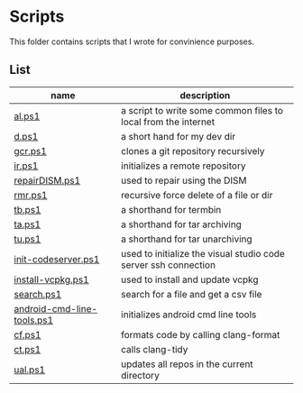 # Scripts

This folder contains scripts that I wrote for convinience purposes.

## List

| name                                                    | description                                                     |
|---------------------------------------------------------|-----------------------------------------------------------------|
| [al.ps1](al.ps1)                                        | a script to write some common files to local from the internet  |
| [d.ps1](dev.ps1)                                        | a short hand for my dev dir                                     |
| [gcr.ps1](gcr.ps1)                                      | clones a git repository recursively                             |
| [ir.ps1](ir.ps1)                                        | initializes a remote repository                                 |
| [repairDISM.ps1](repairDISM.ps1)                        | used to repair using the DISM                                   |
| [rmr.ps1](rmr.ps1)                                      | recursive force delete of a file or dir                         |
| [tb.ps1](tb.ps1)                                        | a shorthand for termbin                                         |
| [ta.ps1](ta.ps1)                                        | a shorthand for tar archiving                                   |
| [tu.ps1](tu.ps1)                                        | a shorthand for tar unarchiving                                 |
| [init-codeserver.ps1](int-codeserver.ps1)               | used to initialize the visual studio code server ssh connection |
| [install-vcpkg.ps1](install-vcpkg.ps1)                  | used to install and update vcpkg                                |
| [search.ps1](search.ps1)                                | search for a file and get a csv file                            |
| [android-cmd-line-tools.ps1](android-cmd-line-tools.ps1)| initializes android cmd line tools                              |
| [cf.ps1](cf.ps1)                                        | formats code by calling clang-format                            |
| [ct.ps1](ct.ps1)                                        | calls clang-tidy                                                |
| [ual.ps1](ual.ps1)                                      | updates all repos in the current directory                      |

